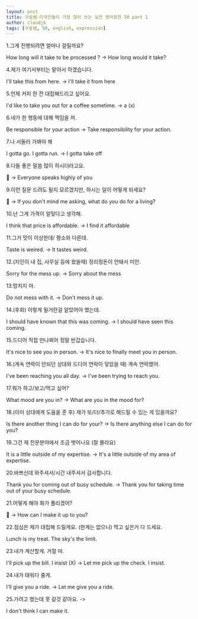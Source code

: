```yaml
---
layout: post
title: 구슬쌤-미국인들이 가장 많이 쓰는 실전 영어표현 50 part 1
author: cloudjk
tags: [구슬쌤, 50, english, expression]
---
```


1.그게 진행되려면 얼마나 걸릴까요?

How long will it take to be processed ? -> How long would it take?

4.제가 여기서부터는 맡아서 하겠습니다.

I'll take this from here. -> I'll take it from here

5.언제 커피 한 잔 대접해드리고 싶어요.

I'd like to take you out for a coffee sometime. -> a (x)

6.네가 한 행동에 대해 책임을 져.

Be responsible for your action -> Take responsibility for your action.

7.나 서둘러 가봐야 해

I gotta go. I gotta run. -> I gotta take off

8.다들 좋은 말씀 많이 하시더라고요.

🤬 -> Everyone speaks highly of you

9.이런 질문 드려도 될지 모르겠지만, 하시는 일이 어떻게 되세요?

🤬 -> If you don't mind me asking, what do you do for a living?

10.난 그게 가격이 알맞다고 생각해.

I think that price is affordable. -> I find it affordable

11.그거 맛이 이상한데/ 평소와 다른데.

Taste is weired. -> It tastes weird.

12.(지인이 내 집, 사무실 등에 왔을때) 정리정돈이 안돼서 미안.

Sorry for the mess up. -> Sorry about the mess

13.망치지 마.

Do not mess with it. -> Don't mess it up.

14.(후회) 이렇게 될거란걸 알았어야 했는데.

I should have known that this was coming. -> I should have seen this coming.

15.드디어 직접 만나뵈어 정말 반갑습니다.

It's nice to see you in person. -> It's nice to finally meet you in person.

16.(계속 연락이 안되던 상대와 드디어 연락이 닿았을 때) 계속 연락했어.

I've been reaching you all day. -> I've been trying to reach you.

17.뭐가 하고/보고/먹고 싶어?

What mood are you in? -> What are you in the mood for?

18.(이미 상대에게 도움을 준 후) 제가 또/더/추가로 해드릴 수 있는 게 있을까요?

Is there another thing I can do for your? -> Is there anything else I can do for you?

19.그건 제 전문분야에서 조금 벗어나요 (잘 몰라요)

It is a little outside of my expertise. -> It's a little outside of my area of expertise.

20.바쁘신데 와주셔서/시간 내주셔서 감사합니다.

Thank you for coming out of busy schedule. -> Thank you for taking time out of your busy schedule.

21.어떻게 해야 화가 풀리겠어?

🙁 -> How can I make it up to you?

22.점심은 제가 대접해 드릴게요. (한계는 없으니) 먹고 싶은거 다 드세요.

Lunch is my treat. The sky's the limit.

23.내가 계산할게. 거절 마.

I'll pick up the bill. I insist (X) -> Let me pick up the check. I insist.

24.내가 태워다 줄게.

I'll give you a ride. -> Let me give you a ride.

25.가려고 했는데 못 갈것 같아요. ->

I don't think I can make it.
